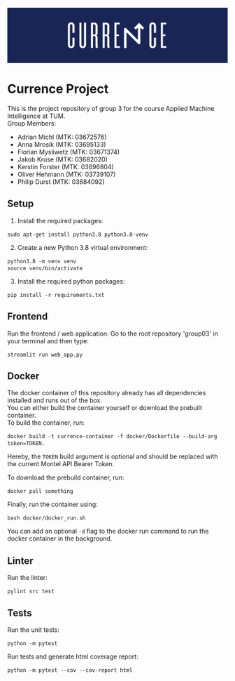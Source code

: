 ![Currence Logo](src/frontend/resources/currence_logo_big.png)

# Currence Project

This is the project repository of group 3 for the course Applied Machine Intelligence at TUM.  
Group Members:
- Adrian Michl (MTK: 03672576)
- Anna Mrosik (MTK: 03695133)
- Florian Mysliwetz (MTK: 03671374)
- Jakob Kruse (MTK: 03682020)
- Kerstin Forster (MTK: 03696804)
- Oliver Hehmann (MTK: 03739107)
- Philip Durst (MTK: 03684092)

## Setup
1. Install the required packages:
```console
sudo apt-get install python3.8 python3.8-venv
```
2. Create a new Python 3.8 virtual environment:
```console
python3.8 -m venv venv
source venv/bin/activate
``` 
3. Install the required python packages:
```console
pip install -r requirements.txt
```

## Frontend
Run the frontend / web application:
Go to the root repository 'group03' in your terminal and then type:
```console
streamlit run web_app.py
```

## Docker
The docker container of this repository already has all dependencies installed and runs
out of the box.   
You can either build the container yourself or download the prebuilt container.  
To build the container, run:
```console
docker build -t currence-container -f docker/Dockerfile --build-arg token=TOKEN.
```
Hereby, the `TOKEN` build argument is optional and should be replaced with the current Montel API Bearer Token.  

To download the prebuild container, run:
```console
docker pull something
```

Finally, run the container using:
```console
bash docker/docker_run.sh
```
You can add an optional `-d` flag to the docker run command to run the docker container in the background.

## Linter
Run the linter:
```console
pylint src test
```

## Tests
Run the unit tests:
```console
python -m pytest
```
Run tests and generate html coverage report:
```console
python -m pytest --cov --cov-report html
```

